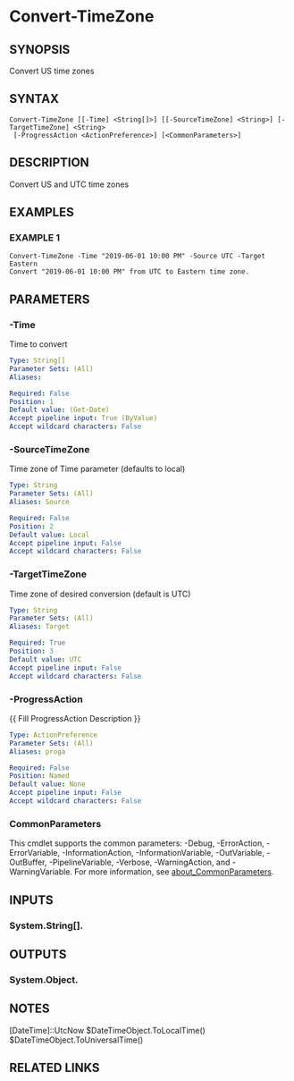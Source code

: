 # Convert-TimeZone

## SYNOPSIS
Convert US time zones

## SYNTAX

```
Convert-TimeZone [[-Time] <String[]>] [[-SourceTimeZone] <String>] [-TargetTimeZone] <String>
 [-ProgressAction <ActionPreference>] [<CommonParameters>]
```

## DESCRIPTION
Convert US and UTC time zones

## EXAMPLES

### EXAMPLE 1
```
Convert-TimeZone -Time "2019-06-01 10:00 PM" -Source UTC -Target Eastern
Convert "2019-06-01 10:00 PM" from UTC to Eastern time zone.
```

## PARAMETERS

### -Time
Time to convert

```yaml
Type: String[]
Parameter Sets: (All)
Aliases:

Required: False
Position: 1
Default value: (Get-Date)
Accept pipeline input: True (ByValue)
Accept wildcard characters: False
```

### -SourceTimeZone
Time zone of Time parameter (defaults to local)

```yaml
Type: String
Parameter Sets: (All)
Aliases: Source

Required: False
Position: 2
Default value: Local
Accept pipeline input: False
Accept wildcard characters: False
```

### -TargetTimeZone
Time zone of desired conversion (default is UTC)

```yaml
Type: String
Parameter Sets: (All)
Aliases: Target

Required: True
Position: 3
Default value: UTC
Accept pipeline input: False
Accept wildcard characters: False
```

### -ProgressAction
{{ Fill ProgressAction Description }}

```yaml
Type: ActionPreference
Parameter Sets: (All)
Aliases: proga

Required: False
Position: Named
Default value: None
Accept pipeline input: False
Accept wildcard characters: False
```

### CommonParameters
This cmdlet supports the common parameters: -Debug, -ErrorAction, -ErrorVariable, -InformationAction, -InformationVariable, -OutVariable, -OutBuffer, -PipelineVariable, -Verbose, -WarningAction, and -WarningVariable. For more information, see [about_CommonParameters](http://go.microsoft.com/fwlink/?LinkID=113216).

## INPUTS

### System.String[].
## OUTPUTS

### System.Object.
## NOTES
\[DateTime\]::UtcNow
$DateTimeObject.ToLocalTime()
$DateTimeObject.ToUniversalTime()

## RELATED LINKS
